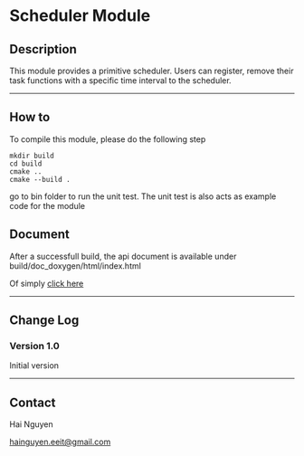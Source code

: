 # Scheduler Module

## Description
This module provides a primitive scheduler. Users can register, remove their task functions with a specific time interval to the scheduler.

---

## How to
To compile this module, please do the following step

```
mkdir build
cd build
cmake ..
cmake --build .
```

go to bin folder to run the unit test. The unit test is also acts as example code for the module

## Document

After a successfull build, the api document is available under build/doc_doxygen/html/index.html

Of simply [click here](build/doc_doxygen/html/index.html)

---

## Change Log

### Version 1.0
Initial version

---

## Contact
Hai Nguyen

hainguyen.eeit@gmail.com